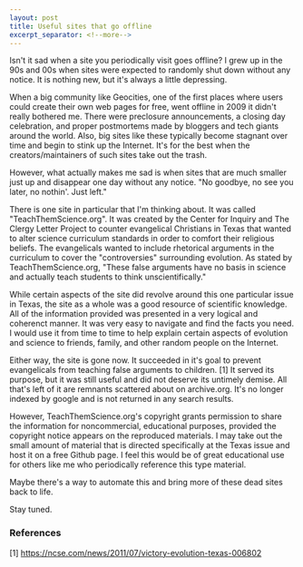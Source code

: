 ```yaml
---
layout: post
title: Useful sites that go offline
excerpt_separator: <!--more-->
---
```


Isn't it sad when a site you periodically visit goes offline? I grew up in the 90s and 00s when sites were expected to randomly shut down without any notice. It is nothing new, but it's always a little depressing. 

When a big community like Geocities, one of the first places where users could create their own web pages for free, went offline in 2009 it didn't really bothered me. There were preclosure announcements, a closing day celebration, and proper postmortems made by bloggers and tech giants around the world. Also, big sites like these typically become stagnant over time and begin to stink up the Internet. It's for the best when the creators/maintainers of such sites take out the trash.
<!--more-->
  
  
 
However, what actually makes me sad is when sites that are much smaller just up and disappear one day without any notice. "No goodbye, no see you later, no nothin'. Just left."  
 
 
There is one site in particular that I'm thinking about. It was called "TeachThemScience.org". It was created by the Center for Inquiry and The Clergy Letter Project to counter evangelical Christians in Texas that wanted to alter science curriculum standards in order to comfort their religious beliefs. The evangelicals wanted to include rhetorical arguments in the curriculum to cover the "controversies" surrounding evolution. As stated by TeachThemScience.org, "These false arguments have no basis in science and actually teach students to think unscientifically." 
 
 
While certain aspects of the site did revolve around this one particular issue in Texas, the site as a whole was a good resource of scientific knowledge. All of the information provided was presented in a very logical and coherenct manner. It was very easy to navigate and find the facts you need. I would use it from time to time to help explain certain aspects of evolution and science to friends, family, and other random people on the Internet. 
 
 
Either way, the site is gone now. It succeeded in it's goal to prevent evangelicals from teaching false arguments to children. [1] It served its purpose, but it was still useful and did not deserve its untimely demise. All that's left of it are remnants scattered about on archive.org. It's no longer indexed by google and is not returned in any search results. 
 
 
However, TeachThemScience.org's copyright grants permission to share the information for noncommercial, educational purposes, provided the copyright notice appears on the reproduced materials. I may take out the small amount of material that is directed specifically at the Texas issue and host it on a free Github page. I feel this would be of great educational use for others like me who periodically reference this type material. 
 
 
Maybe there's a way to automate this and bring more of these dead sites back to life. 
 
 
Stay tuned.
 
 
### References 

[1] https://ncse.com/news/2011/07/victory-evolution-texas-006802
